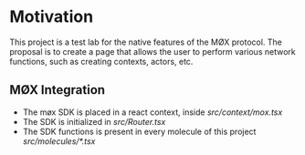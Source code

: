 # Motivation

This project is a test lab for the native features of the MØX protocol.
The proposal is to create a page that allows the user to perform various network functions, such as creating contexts, actors, etc.

## MØX Integration

- The møx SDK is placed in a react context, inside _src/context/mox.tsx_
- The SDK is initialized in _src/Router.tsx_
- The SDK functions is present in every molecule of this project _src/molecules/*.tsx_

